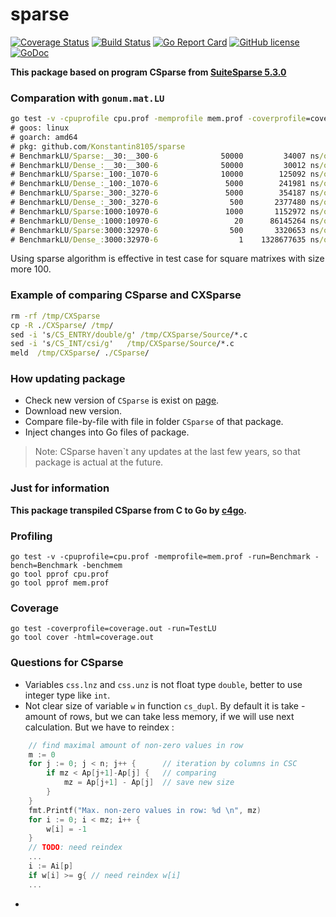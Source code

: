 # sparse

[![Coverage Status](https://coveralls.io/repos/github/Konstantin8105/sparse/badge.svg?branch=master)](https://coveralls.io/github/Konstantin8105/sparse?branch=master)
[![Build Status](https://travis-ci.org/Konstantin8105/sparse.svg?branch=master)](https://travis-ci.org/Konstantin8105/sparse)
[![Go Report Card](https://goreportcard.com/badge/github.com/Konstantin8105/sparse)](https://goreportcard.com/report/github.com/Konstantin8105/sparse)
[![GitHub license](https://img.shields.io/badge/license-LGPL%20v2.1-blue.svg)](https://github.com/Konstantin8105/sparse/blob/master/LICENSE)
[![GoDoc](https://godoc.org/github.com/Konstantin8105/sparse?status.svg)](https://godoc.org/github.com/Konstantin8105/sparse)

**This package based on program CSparse from [SuiteSparse 5.3.0](http://faculty.cse.tamu.edu/davis/SuiteSparse/)**

### Comparation with `gonum.mat.LU`

```cmd
go test -v -cpuprofile cpu.prof -memprofile mem.prof -coverprofile=coverage.out -run=BenchmarkLU -bench=BenchmarkLU -benchmem
# goos: linux
# goarch: amd64
# pkg: github.com/Konstantin8105/sparse
# BenchmarkLU/Sparse:__30:__300-6         	   50000	     34007 ns/op	   51456 B/op	      32 allocs/op
# BenchmarkLU/Dense_:__30:__300-6         	   50000	     30012 ns/op	    9249 B/op	      11 allocs/op
# BenchmarkLU/Sparse:_100:_1070-6         	   10000	    125092 ns/op	  201458 B/op	      32 allocs/op
# BenchmarkLU/Dense_:_100:_1070-6         	    5000	    241981 ns/op	   85261 B/op	      11 allocs/op
# BenchmarkLU/Sparse:_300:_3270-6         	    5000	    354187 ns/op	  566515 B/op	      32 allocs/op
# BenchmarkLU/Dense_:_300:_3270-6         	     500	   2377480 ns/op	  746151 B/op	      22 allocs/op
# BenchmarkLU/Sparse:1000:10970-6         	    1000	   1152972 ns/op	 1794937 B/op	      32 allocs/op
# BenchmarkLU/Dense_:1000:10970-6         	      20	  86145264 ns/op	 8079531 B/op	      54 allocs/op
# BenchmarkLU/Sparse:3000:32970-6         	     500	   3320653 ns/op	 5383122 B/op	      32 allocs/op
# BenchmarkLU/Dense_:3000:32970-6         	       1	1328677635 ns/op	72346808 B/op	     156 allocs/op
```

Using sparse algorithm is effective in test case for square matrixes with size more 100.

### Example of comparing CSparse and CXSparse

```cmd
rm -rf /tmp/CXSparse
cp -R ./CXSparse/ /tmp/
sed -i 's/CS_ENTRY/double/g' /tmp/CXSparse/Source/*.c
sed -i 's/CS_INT/csi/g'   /tmp/CXSparse/Source/*.c
meld  /tmp/CXSparse/ ./CSparse/
```

### How updating package

* Check new version of `CSparse` is exist on [page](http://faculty.cse.tamu.edu/davis/SuiteSparse/).
* Download new version.
* Compare file-by-file with file in folder `CSparse` of that package.
* Inject changes into Go files of package.

> Note:
> CSparse haven`t any updates at the last few years, so
> that package is actual at the future.
>

### Just for information

**This package transpiled CSparse from C to Go by [c4go](https://github.com/Konstantin8105/c4go).**

### Profiling

```
go test -v -cpuprofile=cpu.prof -memprofile=mem.prof -run=Benchmark -bench=Benchmark -benchmem
go tool pprof cpu.prof
go tool pprof mem.prof
```

### Coverage

```
go test -coverprofile=coverage.out -run=TestLU
go tool cover -html=coverage.out
```

### Questions for CSparse

* Variables `css.lnz` and `css.unz` is not float type `double`, better to use integer type like `int`.
* Not clear size of variable `w` in function `cs_dupl`. By default it is take - amount of rows, but we can take less memory, if we will use next calculation. But we have to reindex :
```go
	// find maximal amount of non-zero values in row
	m := 0
	for j := 0; j < n; j++ {      // iteration by columns in CSC
		if mz < Ap[j+1]-Ap[j] {   // comparing
			mz = Ap[j+1] - Ap[j]  // save new size
		}
	}
	fmt.Printf("Max. non-zero values in row: %d \n", mz)
	for i := 0; i < mz; i++ {
		w[i] = -1
	}
	// TODO: need reindex
	...
	i := Ai[p]
	if w[i] >= g{ // need reindex w[i]
	...
```
* 
